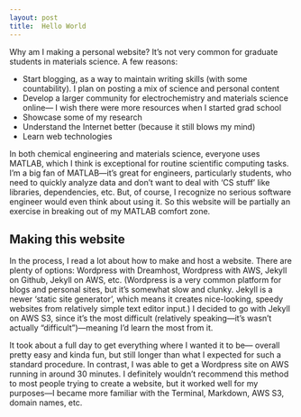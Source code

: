 ```yaml
---
layout: post
title:  Hello World
---
```


Why am I making a personal website? It’s not very common for graduate students in materials science. A few reasons:

* Start blogging, as a way to maintain writing skills (with some countability). I plan on posting a mix of science and personal content
* Develop a larger community for electrochemistry and materials science online— I wish there were more resources when I started grad school
* Showcase some of my research
* Understand the Internet better (because it still blows my mind)
* Learn web technologies

In both chemical engineering and materials science, everyone uses MATLAB, which I think is exceptional for routine scientific computing tasks. I’m a big fan of MATLAB—it’s great for engineers, particularly students, who need to quickly analyze data and don’t want to deal with ‘CS stuff’ like libraries, dependencies, etc. But, of course, I recognize no serious software engineer would even think about using it. So this website will be partially an exercise in breaking out of my MATLAB comfort zone.

## Making this website

In the process, I read a lot about how to make and host a website. There are plenty of options: Wordpress with Dreamhost, Wordpress with AWS, Jekyll on Github, Jekyll on AWS, etc. (Wordpress is a very common platform for blogs and personal sites, but it’s somewhat slow and clunky. Jekyll is a newer ‘static site generator’, which means it creates nice-looking, speedy websites from relatively simple text editor input.) I decided to go with Jekyll on AWS S3, since it’s the most difficult (relatively speaking—it’s wasn’t actually “difficult”)—meaning I’d learn the most from it.

It took about a full day to get everything where I wanted it to be— overall pretty easy and kinda fun, but still longer than what I expected for such a standard procedure. In contrast, I was able to get a Wordpress site on AWS running in around 30 minutes. I definitely wouldn’t recommend this method to most people trying to create a website, but it worked well for my purposes—I became more familiar with the Terminal, Markdown, AWS S3, domain names, etc.

